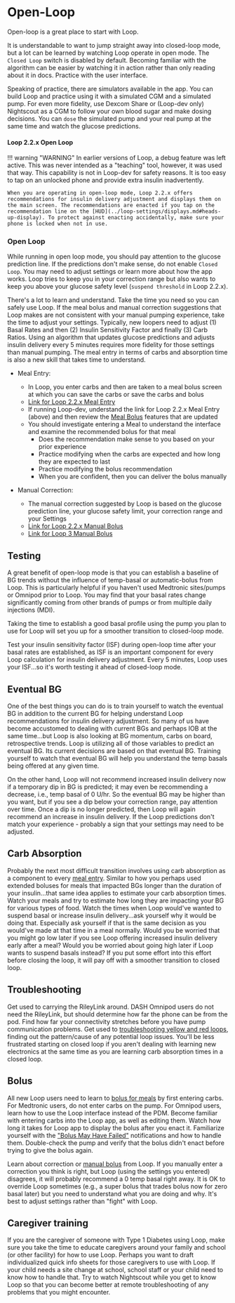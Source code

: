 # Open-Loop

Open-loop is a great place to start with Loop.

It is understandable to want to jump straight away into closed-loop mode, but a lot can be learned by watching Loop operate in open mode. The `Closed Loop` switch is disabled by default.  Becoming familiar with the algorithm can be easier by watching it in action rather than only reading about it in docs. Practice with the user interface.

Speaking of practice, there are simulators available in the app. You can build Loop and practice using it with a simulated CGM and a simulated pump. For even more fidelity, use Dexcom Share or (Loop-dev only) Nightscout as a CGM to follow your own blood sugar and make dosing decisions. You can `dose` the simulated pump and your real pump at the same time and watch the glucose predictions.


#### Loop 2.2.x Open Loop

!!! warning "WARNING"
    In earlier versions of Loop, a debug feature was left active.  This was never intended as a "teaching" tool, however, it was used that way. This capability is not in Loop-dev for safety reasons. It is too easy to tap on an unlocked phone and provide extra insulin inadvertently.
    
    When you are operating in open-loop mode, Loop 2.2.x offers recommendations for insulin delivery adjustment and displays them on the main screen. The recommendations are enacted if you tap on the recommendation line on the [HUD](../loop-settings/displays.md#heads-up-display). To protect against enacting accidentally, make sure your phone is locked when not in use.

### Open Loop

While running in open loop mode, you should pay attention to the glucose prediction line. If the predictions don't make sense, do not enable `Closed Loop`. You may need to adjust settings or  learn more about how the app works. Loop tries to keep you in your correction range but also wants to keep you above your glucose safety level (`suspend threshold` in Loop 2.2.x). 

There's a lot to learn and understand. Take the time you need so you can safely use Loop. If the meal bolus and manual correction suggestions that Loop makes are not consistent with your manual pumping experience, take the time to adjust your settings.  Typically, new loopers need to adjust (1) Basal Rates and then (2) Insulin Sensitivity Factor and finally (3) Carb Ratios. Using an algorithm that updates glucose predictions and adjusts insulin delivery every 5 minutes requires more fidelity for those settings than manual pumping. The meal entry in terms of carbs and absorption time is also a new skill that takes time to understand.

* Meal Entry:
    * In Loop, you enter carbs and then are taken to a meal bolus screen at which you can save the carbs or save the carbs and bolus
    * [Link for Loop 2.2.x Meal Entry](../features/carbs.md)
    * If running Loop-dev, understand the link for Loop 2.2.x Meal Entry (above) and then review the [Meal Bolus](../../loop-3/features.md#meal-bolus) features that are updated
    * You should investigate entering a Meal to understand the interface and examine the recommended bolus for that meal
        * Does the recommendation make sense to you based on your prior experience
        * Practice modifying when the carbs are expected and how long they are expected to last
        * Practice modifying the bolus recommendation
        * When you are confident, then you can deliver the bolus manually

* Manual Correction:
    * The manual correction suggested by Loop is based on the glucose prediction line, your glucose safety limit, your correction range and your Settings
    * [Link for Loop 2.2.x Manual Bolus](../features/bolus.md)
    * [Link for Loop 3 Manual Bolus](../../loop-3/features.md#manual-bolus)

## Testing

A great benefit of open-loop mode is that you can establish a baseline of BG trends without the influence of temp-basal or automatic-bolus from Loop. This is particularly helpful if you haven't used Medtronic sites/pumps or Omnipod prior to Loop. You may find that your basal rates change significantly coming from other brands of pumps or from multiple daily injections (MDI).  

Taking the time to establish a good basal profile using the pump you plan to use for Loop will set you up for a smoother transition to closed-loop mode.

Test your insulin sensitivity factor (ISF) during open-loop time after your basal rates are established, as ISF is an important component for every Loop calculation for insulin delivery adjustment.  Every 5 minutes, Loop uses your ISF...so it's worth testing it ahead of closed-loop mode.

## Eventual BG

One of the best things you can do is to train yourself to watch the eventual BG in addition to the current BG for helping understand Loop recommendations for insulin delivery adjustment.  So many of us have become accustomed to dealing with current BGs and perhaps IOB at the same time...but Loop is also looking at BG momentum, carbs on board, retrospective trends.  Loop is utilizing all of those variables to predict an eventual BG.  Its current decisions are based on that eventual BG.  Training yourself to watch that eventual BG will help you understand the temp basals being offered at any given time.

On the other hand, Loop will not recommend increased insulin delivery now if a temporary dip in BG is predicted; it may even be recommending a decrease, i.e., temp basal of 0 U/hr.  So the eventual BG may be higher than you want, but if you see a dip below your correction range, pay attention over time.  Once a dip is no longer predicted, then Loop will again recommend an increase in insulin delivery. If the Loop predictions don't match your experience - probably a sign that your settings may need to be adjusted.

## Carb Absorption

Probably the next most difficult transition involves using carb absorption as a component to every [meal entry](../features/carbs.md).  Similar to how you perhaps used extended boluses for meals that impacted BGs longer than the duration of your insulin...that same idea applies to estimate your carb absorption times. Watch your meals and try to estimate how long they are impacting your BG for various types of food.  Watch the times when Loop would've wanted to suspend basal or increase insulin delivery...ask yourself why it would be doing that.  Especially ask yourself if that is the same decision as you would've made at that time in a meal normally.  Would you be worried that you might go low later if you see Loop offering increased insulin delivery early after a meal?  Would you be worried about going high later if Loop wants to suspend basals instead?  If you put some effort into this effort before closing the loop, it will pay off with a smoother transition to closed loop.

## Troubleshooting

Get used to carrying the RileyLink around. DASH Omnipod users do not need the RileyLink, but should determine how far the phone can be from the pod. Find how far your connectivity stretches before you have pump communication problems.  Get used to [troubleshooting yellow and red loops](../../troubleshooting/yellow-red-loop.md), finding out the pattern/cause of any potential loop issues.  You'll be less frustrated starting on closed loop if you aren't dealing with learning new electronics at the same time as you are learning carb absorption times in a closed loop.

## Bolus

All new Loop users need to learn to [bolus for meals](../features/carbs.md) by first entering carbs.  For Medtronic users, do not enter carbs on the pump. For Omnipod users, learn how to use the Loop interface instead of the PDM.  Become familiar with entering carbs into the Loop app, as well as editing them.  Watch how long it takes for Loop app to display the bolus after you enact it.  Familiarize yourself with the ["Bolus May Have Failed"](../features/bolus.md#bolus-failure-notifications) notifications and how to handle them.  Double-check the pump and verify that the bolus didn't enact before trying to give the bolus again.

Learn about correction or [manual bolus](../features/bolus.md) from Loop. If you manually enter a correction you think is right, but Loop (using the settings you entered) disagrees, it will probably recommend a 0 temp basal right away. It is OK to override Loop sometimes (e.g., a super bolus that trades bolus now for zero basal later) but you need to understand what you are doing and why.  It's best to adjust settings rather than "fight" with Loop.

## Caregiver training

If you are the caregiver of someone with Type 1 Diabetes using Loop, make sure you take the time to educate caregivers around your family and school (or other facility) for how to use Loop.  Perhaps you want to draft individualized quick info sheets for those caregivers to use with Loop.  If your child needs a site change at school, school staff or your child need to know how to handle that.  Try to watch Nightscout while you get to know Loop so that you can become better at remote troubleshooting of any problems that you might encounter.
